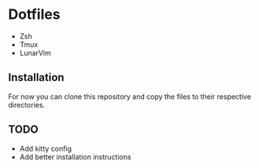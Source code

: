 # Dotfiles

- Zsh
- Tmux
- LunarVim

## Installation

For now you can clone this repository and copy the files to their respective directories.

## TODO

- Add kitty config
- Add better installation instructions
